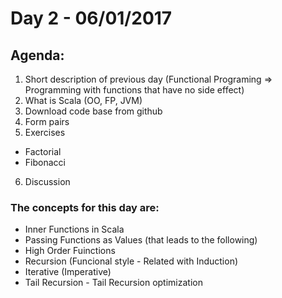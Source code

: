 # Day 2 - 06/01/2017

## Agenda:
1. Short description of previous day (Functional Programing => Programming with functions that have no side effect)
2. What is Scala (OO, FP, JVM)
3. Download code base from github
4. Form pairs
5. Exercises 
-   Factorial
-   Fibonacci
6. Discussion

### The concepts for this day are:

- Inner Functions in Scala
- Passing Functions as Values (that leads to the following)
- High Order Fuinctions
- Recursion (Funcional style - Related with Induction)
- Iterative (Imperative)
- Tail Recursion - Tail Recursion optimization

